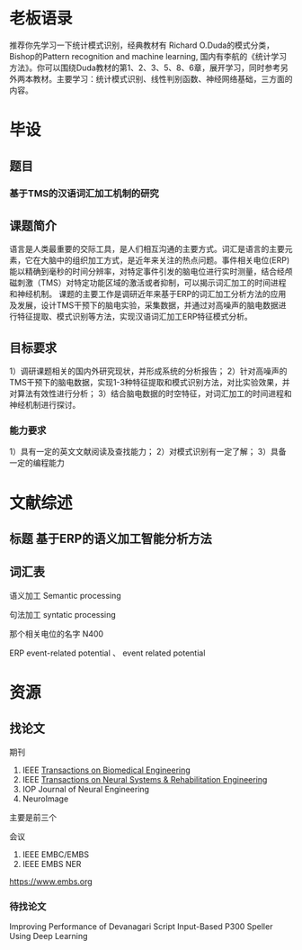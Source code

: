 # 老板语录

推荐你先学习一下统计模式识别，经典教材有 Richard O.Duda的模式分类，Bishop的Pattern recognition and machine learning, 国内有李航的《统计学习方法》。你可以围绕Duda教材的第1、2、3、5、8、6章，展开学习，同时参考另外两本教材。主要学习：统计模式识别、线性判别函数、神经网络基础，三方面的内容。



# 毕设

## 题目

### 基于TMS的汉语词汇加工机制的研究

## 课题简介

语言是人类最重要的交际工具，是人们相互沟通的主要方式。词汇是语言的主要元素，它在大脑中的组织加工方式，是近年来关注的热点问题。事件相关电位(ERP)能以精确到毫秒的时间分辨率，对特定事件引发的脑电位进行实时测量，结合经颅磁刺激（TMS）对特定功能区域的激活或者抑制，可以揭示词汇加工的时间进程和神经机制。 课题的主要工作是调研近年来基于ERP的词汇加工分析方法的应用及发展，设计TMS干预下的脑电实验，采集数据，并通过对高噪声的脑电数据进行特征提取、模式识别等方法，实现汉语词汇加工ERP特征模式分析。

## 目标要求

1）调研课题相关的国内外研究现状，并形成系统的分析报告； 2）针对高噪声的TMS干预下的脑电数据，实现1-3种特征提取和模式识别方法，对比实验效果，并对算法有效性进行分析； 3）结合脑电数据的时空特征，对词汇加工的时间进程和神经机制进行探讨。

### 能力要求

1）具有一定的英文文献阅读及查找能力； 2）对模式识别有一定了解； 3）具备一定的编程能力



# 文献综述

## 标题 基于ERP的语义加工智能分析方法

## 词汇表

语义加工 Semantic processing

句法加工 syntatic processing

那个相关电位的名字 N400

ERP event-related potential  、 event related potential





# 资源

## 找论文

期刊

1. IEEE [Transactions on Biomedical Engineering](https://link.zhihu.com/?target=https%3A//tbme.embs.org/)
2. IEEE [Transactions on Neural Systems & Rehabilitation Engineering](https://link.zhihu.com/?target=https%3A//tnsre.embs.org/)
3. IOP Journal of Neural Engineering
4. NeuroImage

主要是前三个

会议

1. IEEE EMBC/EMBS
2. IEEE EMBS NER

https://www.embs.org

### 待找论文

Improving Performance of Devanagari Script Input-Based P300 Speller Using Deep Learning